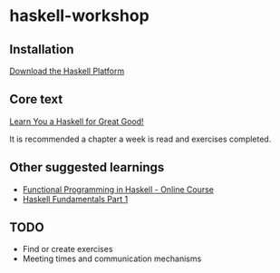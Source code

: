 haskell-workshop
================

Installation
------------
[Download the Haskell Platform](https://www.haskell.org/platform/)

Core text
-----------
[Learn You a Haskell for Great Good!](http://learnyouahaskell.com/chapters)

It is recommended a chapter a week is read and exercises completed. 

Other suggested learnings
-------------------------
* [Functional Programming in Haskell - Online Course](https://www.futurelearn.com/courses/functional-programming-haskell/3)
* [Haskell Fundamentals Part 1](https://app.pluralsight.com/library/courses/haskell-fundamentals-part1/table-of-contents)

TODO
----
* Find or create exercises
* Meeting times and communication mechanisms
